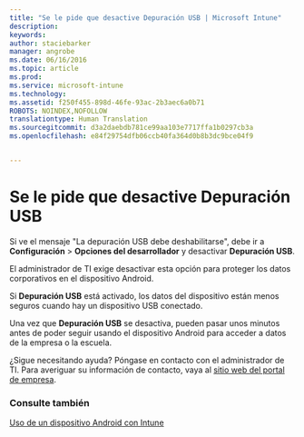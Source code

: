 ```yaml
---
title: "Se le pide que desactive Depuración USB | Microsoft Intune"
description: 
keywords: 
author: staciebarker
manager: angrobe
ms.date: 06/16/2016
ms.topic: article
ms.prod: 
ms.service: microsoft-intune
ms.technology: 
ms.assetid: f250f455-898d-46fe-93ac-2b3aec6a0b71
ROBOTS: NOINDEX,NOFOLLOW
translationtype: Human Translation
ms.sourcegitcommit: d3a2daebdb781ce99aa103e7717ffa1b0297cb3a
ms.openlocfilehash: e84f29754dfb06ccb40fa364d0b8b3dc9bce04f9


---
```


# Se le pide que desactive Depuración USB

Si ve el mensaje "La depuración USB debe deshabilitarse", debe ir a **Configuración** > **Opciones del desarrollador** y desactivar **Depuración USB**.

El administrador de TI exige desactivar esta opción para proteger los datos corporativos en el dispositivo Android.

Si **Depuración USB** está activado, los datos del dispositivo están menos seguros cuando hay un dispositivo USB conectado.

Una vez que **Depuración USB** se desactiva, pueden pasar unos minutos antes de poder seguir usando el dispositivo Android para acceder a datos de la empresa o la escuela.

¿Sigue necesitando ayuda? Póngase en contacto con el administrador de TI. Para averiguar su información de contacto, vaya al [sitio web del portal de empresa](http://portal.manage.microsoft.com).

### Consulte también
[Uso de un dispositivo Android con Intune](using-your-android-device-with-intune.md)



<!--HONumber=Aug16_HO4-->


